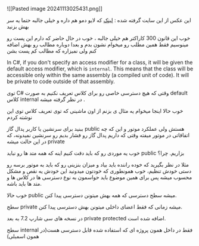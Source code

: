 ![[Pasted image 20241113025431.png]]

این عکس از این سایت گرفته شده : [لینک](https://l.vrgl.ir/r?ad=1&l=https%3A%2F%2Fraw.githubusercontent.com%2Fgist%2Fmichail-peterlis%2F67ab9f81f16cd2fb074d8ea9c8008653%2Fraw%2F1b41929acf1cab64b4cb386966659e079a9edef5%2Faccess_modifier.svg&si=gfba0fuzkkpq&st=post&k=dUOS%2BY885DOxaEM5A9cIiueuQOV%2BZJVlibC4aqN3Sps%3D) که لایو دمو هم داره و خیلی جالبه حتما یه سر بهش بزنید

خوب این قانون 300 کاراکتر هم خیلی جالبه ، خوب در حال حاضر که دارم این پست رو مینوسیم فقط همین مطلب رو میخوام نشون بدم و بعدا دوباره مطالب رو بهش اضافه کنم ولی نمیزاره که مطالب کم پست بشن


In C#, if you don't specify an access modifier for a class, it will be given the default access modifier, which is `internal`. This means that the class will be accessible only within the same assembly (a compiled unit of code). It will be private to code outside of that assembly.


توی C# وقتی که هیچ دسترسی خاصی رو برای کلاس تعریف نکنیم به صورت default کلاس internal در نظر گرفته میشه .

خوب حالا اینجا میخوام یه مثال ی بزنم از اون ماشینی که توی تعریف کلاس توی این نوشته کردم

ببنید برای سرنشین یا کاربر پدال گاز public هستش ولی عملکرد موتور و این که چه اتفاقاتی در موتور میفته وقتی که داریم پدال گاز رو فشار بدیم رو سرنشین نمیدونه، که در این حالت میشه private

خوب یه موردی رو که باید دقت کنیم اینه که همه متد ها رو نباید public بزاریم. چرا؟

مثلا در نظر بگیرید که خوده راننده باید بیاد و میزان بنزینی رو که باید به موتور برسه رو دستی خودش تنظیم، خوب همونطوری که خودتون میدونید این خودش یه نقص و مشکل محسوب میشه پس برای همین موضوع باید حواسمون به نوع دسترسی ها در کلاس ها و متد ها باید باشه.

خوب حالا public میشه سطح دسترسی که همه بهش میتونن دسترسی پیدا کنن.

سطح private میشه زمانی که فقط اعضای داخلی میتونن بهش دسترسی پیدا کنن.

در نسخه های سی شارپ 7.2 به بعد private protected اضافه شده است.

سطح internal فقط در داخل همون پروژه ای که استفاده شده قابل دسترسی هست(در همون اسمبلی)